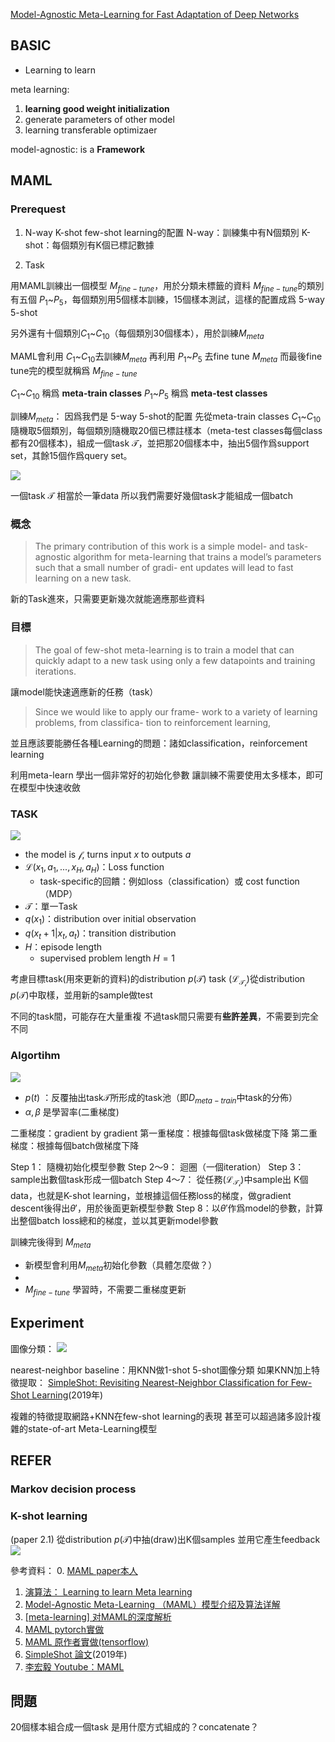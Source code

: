 [Model-Agnostic Meta-Learning for Fast Adaptation of Deep Networks](https://arxiv.org/pdf/1703.03400.pdf)



## BASIC
* Learning to learn

meta learning:
1. **learning good weight initialization**
2. generate parameters of other model
3. learning transferable optimizaer

model-agnostic: is a **Framework**

## MAML
### Prerequest
1. N-way K-shot
few-shot learning的配置
N-way：訓練集中有N個類別
K-shot：每個類別有K個已標記數據

2. Task

用MAML訓練出一個模型 $M_{fine-tune}$，用於分類未標籤的資料
$M_{fine-tune}$的類別有五個 $P_1$~$P_5$，每個類別用5個樣本訓練，15個樣本測試，這樣的配置成爲 5-way 5-shot

另外還有十個類別$C_1$~$C_{10}$（每個類別30個樣本），用於訓練$M_{meta}$

MAML會利用 $C_1$~$C_{10}$去訓練$M_{meta}$
再利用 $P_1$~$P_5$ 去fine tune  $M_{meta}$
而最後fine tune完的模型就稱爲 $M_{fine-tune}$

 $C_1$~$C_{10}$ 稱爲 **meta-train classes**
$P_1$~$P_5$ 稱爲 **meta-test classes**

訓練$M_{meta}$：
因爲我們是 5-way 5-shot的配置
先從meta-train classes $C_1$~$C_{10}$ 隨機取5個類別，每個類別隨機取20個已標註樣本（meta-test classes每個class都有20個樣本)，組成一個task $\mathcal{T}$，並把那20個樣本中，抽出5個作爲support set，其餘15個作爲query set。

![](https://i.imgur.com/6DZ8Pfs.png)

一個task $\mathcal{T}$ 相當於一筆data
所以我們需要好幾個task才能組成一個batch

### 概念
>The primary contribution of this work is a simple model-
and task-agnostic algorithm for meta-learning that trains
a model’s parameters such that a small number of gradi-
ent updates will lead to fast learning on a new task.

新的Task進來，只需要更新幾次就能適應那些資料

### 目標
>The goal of few-shot meta-learning is to train a model that
can quickly adapt to a new task using only a few datapoints
and training iterations. 

讓model能快速適應新的任務（task）

> Since we would like to apply our frame-
work to a variety of learning problems, from classifica-
tion to reinforcement learning, 

並且應該要能勝任各種Learning的問題：諸如classification，reinforcement learning

利用meta-learn 學出一個非常好的初始化參數
讓訓練不需要使用太多樣本，即可在模型中快速收斂

### TASK
![](https://i.imgur.com/jlws7yR.png)

* the model is $\mathcal{f}$, turns input $x$ to outputs $a$
* $\mathcal{L}(x_1, a_1, ...,x_H,a_H)$：Loss function
	- task-specific的回饋：例如loss（classification）或 cost function（MDP）
* $\mathcal{T}$：單一Task
* $q(x_1)$：distribution over initial observation
* $q(x_t+1 | x_t,a_t)$：transition distribution
* $H$：episode length
	- supervised problem length $H = 1$

考慮目標task(用來更新的資料)的distribution $p(\mathcal{T})$
task $(\mathcal{L}_\mathcal{T_i})$從distribution $p(\mathcal{T})$中取樣，並用新的sample做test

不同的task間，可能存在大量重複
不過task間只需要有**些許差異**，不需要到完全不同

### Algortihm
![](https://i.imgur.com/tzASpfi.png)
* $p(t)$ ：反覆抽出task$\mathcal{T}$所形成的task池（即$D_{meta-train}$中task的分佈）
* $\alpha, \beta$ 是學習率(二重梯度)

二重梯度：gradient by gradient
第一重梯度：根據每個task做梯度下降
第二重梯度：根據每個batch做梯度下降


Step 1： 隨機初始化模型參數
Step 2～9： 迴圈（一個iteration）
Step 3： sample出數個task形成一個batch
Step 4～7： 從任務$(\mathcal{L}_\mathcal{T_i})$中sample出 K個data，也就是K-shot learning，並根據這個任務loss的梯度，做gradient descent後得出$\theta'$，用於後面更新模型參數
Step 8：以$\theta'$作爲model的參數，計算出整個batch loss總和的梯度，並以其更新model參數

訓練完後得到 $M_{meta}$

* 新模型會利用$M_{meta}$初始化參數（具體怎麼做？）
* 
* $M_{fine-tune}$ 學習時，不需要二重梯度更新

 
## Experiment

圖像分類：
![](https://i.imgur.com/BzanEoo.png)

nearest-neighbor baseline：用KNN做1-shot 5-shot圖像分類
如果KNN加上特徵提取：
[SimpleShot: Revisiting Nearest-Neighbor Classification for Few-Shot Learning](https://arxiv.org/abs/1911.04623)(2019年)

複雜的特徵提取網路+KNN在few-shot learning的表現
甚至可以超過諸多設計複雜的state-of-art Meta-Learning模型

## REFER
### Markov decision process

### K-shot learning
(paper 2.1)
從distribution $p(\mathcal{T})$中抽(draw)出K個samples
並用它產生feedback
![](https://i.imgur.com/I7T02EG.png)

參考資料：
0. [MAML paper本人](https://arxiv.org/pdf/1706.03762.pdf)
1. [演算法： Learning to learn Meta learning](https://biic.ee.nthu.edu.tw/blog-post/learning-to-learn-meta-learning)
2. [Model-Agnostic Meta-Learning （MAML）模型介绍及算法详解](https://zhuanlan.zhihu.com/p/57864886)
3. [\[meta-learning\] 对MAML的深度解析](https://zhuanlan.zhihu.com/p/181709693)
4. [MAML pytorch實做](https://github.com/dragen1860/MAML-Pytorch)
5. [MAML 原作者實做(tensorflow)](https://github.com/cbfinn/maml)
6. [SimpleShot 論文](https://arxiv.org/abs/1911.04623)(2019年)
7. [李宏毅 Youtube：MAML](https://www.youtube.com/watch?v=EkAqYbpCYAc&t=44s)
## 問題
20個樣本組合成一個task
是用什麼方式組成的？concatenate？

